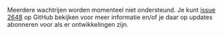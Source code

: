 Meerdere wachtrijen worden momenteel niet ondersteund. Je kunt [issue
2648](https://github.com/AntennaPod/AntennaPod/issues/2648) op GitHub bekijken
voor meer informatie en/of je daar op updates abonneren voor als er
ontwikkelingen zijn.
